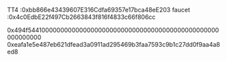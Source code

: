 TT4     :0xbb866e43439607E316Cdfa69357e17bca48eE203
faucet  :0x4c0EdbE22f497Cb2663843f816f4833c66f806cc

0x494f544100000000000000000000000000000000000000000000000000000000
0xeafa1e5e487eb621dfead3a0911ad295469b3faa7593c9b1c27dd0f9aa4a8ed8
